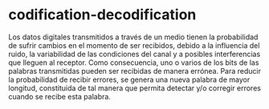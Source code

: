 # codification-decodification
Los datos digitales transmitidos a través de un medio tienen la probabilidad de sufrir cambios en el momento de ser recibidos, debido a la influencia del ruido, la variabilidad de las condiciones del canal y a posibles interferencias que lleguen al receptor. Como consecuencia, uno o varios de los bits de las palabras transmitidas pueden ser recibidas de manera errónea. Para reducir la probabilidad de recibir errores, se genera una nueva palabra de mayor longitud, constituida de tal manera que permita detectar y/o corregir errores cuando se recibe esta palabra.
